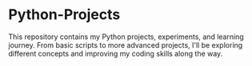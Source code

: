 # Python-Projects
This repository contains my Python projects, experiments, and learning journey. From basic scripts to more advanced projects, I'll be exploring different concepts and improving my coding skills along the way.
